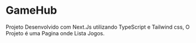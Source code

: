 # GameHub

Projeto Desenvolvido com Next.Js utilizando TypeScript e Tailwind css, O Projeto é uma Pagina onde Lista Jogos.

